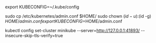 export KUBECONFIG=~/.kube/config


sudo cp /etc/kubernetes/admin.conf $HOME/
sudo chown $(id -u):$(id -g) $HOME/admin.conf
export KUBECONFIG=$HOME/admin.conf




kubectl config set-cluster minikube --server=http://127.0.0.1:41893/ --insecure-skip-tls-verify=true